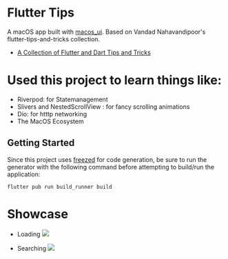# Flutter Tips

A macOS app built with [macos_ui](https://macosui.dev/). Based on Vandad Nahavandipoor's flutter-tips-and-tricks collection.

- [A Collection of Flutter and Dart Tips and Tricks](https://github.com/vandadnp/flutter-tips-and-tricks)

# Used this project to learn things like:

- Riverpod: for Statemanagement
- Slivers and NestedScrollView : for fancy scrolling animations
- Dio: for htttp networking
- The MacOS Ecosystem

## Getting Started

Since this project uses [freezed](https://pub.dev/packages/freezed) for code generation, be sure to run the generator with the following command before attempting to build/run the application:

```
flutter pub run build_runner build
```

# Showcase
- Loading
![](https://github.com/Nana-Kwame-bot/flutter_tips/blob/master/assets/gifs/tips.gif)

- Searching
![](https://github.com/Nana-Kwame-bot/flutter_tips/blob/master/assets/gifs/tips_search.gif)


